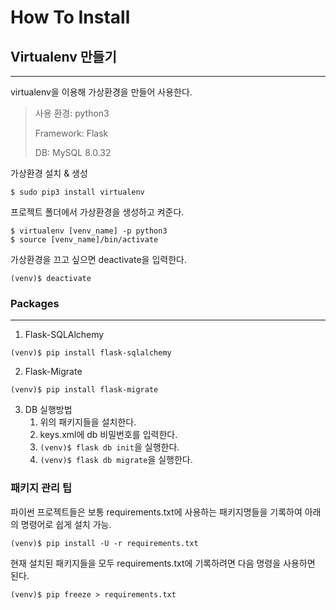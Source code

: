 # How To Install
## Virtualenv 만들기
***
virtualenv을 이용해 가상환경을 만들어 사용한다.

> 사용 환경: python3
> 
> Framework: Flask
> 
> DB: MySQL 8.0.32

가상환경 설치 & 생성 
``` 
$ sudo pip3 install virtualenv
``` 

프로젝트 폴더에서 가상환경을 생성하고 켜준다.
``` 
$ virtualenv [venv_name] -p python3
$ source [venv_name]/bin/activate
``` 
가상환경을 끄고 싶으면 deactivate을 입력한다.
```
(venv)$ deactivate
```  
### Packages
***
1. Flask-SQLAlchemy
``` 
(venv)$ pip install flask-sqlalchemy
```
2. Flask-Migrate
```
(venv)$ pip install flask-migrate
```
3. DB 실행방법
   1) 위의 패키지들을 설치한다.
   2) keys.xml에 db 비밀번호를 입력한다.
   3) ```(venv)$ flask db init```을 실행한다.
   4) ```(venv)$ flask db migrate```을 실행한다.
### 패키지 관리 팁
파이썬 프로젝트들은 보통 requirements.txt에 사용하는 패키지명들을 기록하여 아래의 명령어로 쉽게 설치 가능.
```
(venv)$ pip install -U -r requirements.txt
```
현재 설치된 패키지들을 모두 requirements.txt에 기록하려면 다음 명령을 사용하면 된다.
```
(venv)$ pip freeze > requirements.txt
```